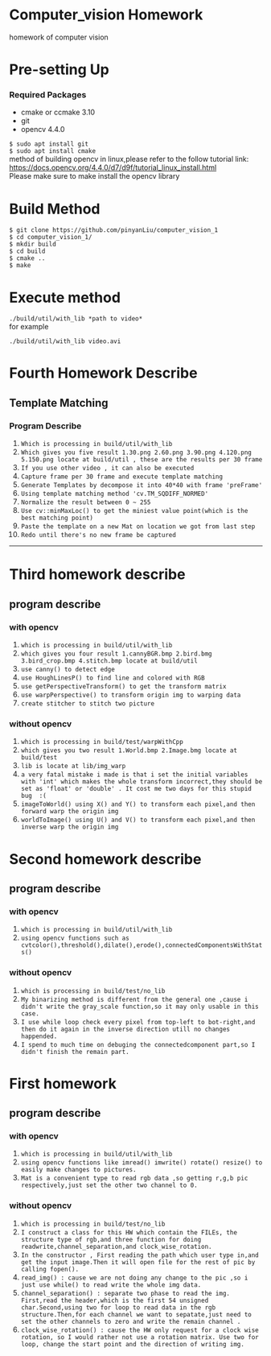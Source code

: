 # Computer_vision Homework
homework  of computer vision

# Pre-setting Up
### Required Packages
* cmake or ccmake 3.10
* git
* opencv 4.4.0   

`$ sudo apt install git `  
`$ sudo apt install cmake `  
method of building opencv in linux,please refer to the follow tutorial link:  
https://docs.opencv.org/4.4.0/d7/d9f/tutorial_linux_install.html  
Please make sure to make install the opencv library  


# Build Method
    $ git clone https://github.com/pinyanLiu/computer_vision_1
    $ cd computer_vision_1/
    $ mkdir build
    $ cd build
    $ cmake ..
    $ make


# Execute method
`./build/util/with_lib *path to video*`  
for example

` ./build/util/with_lib video.avi `  
# Fourth Homework Describe
## Template Matching
### Program Describe

1. `Which is processing in build/util/with_lib`   
2. `Which gives you five result 1.30.png 2.60.png 3.90.png 4.120.png 5.150.png locate at build/util , these are the results per 30 frame`
3. `If you use other video , it can also be executed`
2. `Capture frame per 30 frame and execute template matching`
32. `Generate Templates by decompose it into 40*40 with frame 'preFrame' `
3. `Using template matching method 'cv.TM_SQDIFF_NORMED'`
23. `Normalize the result between 0 ~ 255`
23. `Use cv::minMaxLoc() to get the miniest value point(which is the best matching point)`
23. `Paste the template on a new Mat on location we got from last step`
23. `Redo until there's no new frame be captured`
--- 
# Third homework describe
## program describe
### with opencv
1. `which is processing in build/util/with_lib`   
2. `which gives you four result 1.cannyBGR.bmp 2.bird.bmg 3.bird_crop.bmp 4.stitch.bmp locate at build/util`
2. `use canny() to detect edge`
3. `use HoughLinesP() to find line and colored with RGB`
32. `use getPerspectiveTransform() to get the transform matrix`
23. `use warpPerspective() to transform origin img to warping data`
23. `create stitcher to stitch two picture`

### without opencv
1. `which is processing in build/test/warpWithCpp`
2. `which gives you two result 1.World.bmp 2.Image.bmg locate at build/test`
2. `lib is locate at lib/img_warp`
1. `a very fatal mistake i made is that i set the initial variables with 'int' which makes the whole transform incorrect,they should be set as 'float' or 'double' . It cost me two days for this stupid bug  :(`
23. `imageToWorld() using X() and Y() to transform each pixel,and then forward warp the origin img`
23. `worldToImage() using U() and V() to transform each pixel,and then inverse warp the origin img `
# Second homework describe
## program describe
### with opencv
1. `which is processing in build/util/with_lib`   
2. `using opencv functions such as cvtcolor(),threshold(),dilate(),erode(),connectedComponentsWithStats()`      

### without opencv
1. `which is processing in build/test/no_lib`   
2. `My binarizing method is different from the general one ,cause i didn't write the gray_scale function,so it may only usable in this case.`     
3. `I use while loop check every pixel from top-left to bot-right,and then do it again in the inverse direction utill no changes happended.`  
4. `I spend to much time on debuging the connectedcomponent part,so I didn't finish the remain part.`   
   



# First homework
## program describe
### with opencv
1. `which is processing in build/util/with_lib`   
2. `using opencv functions like imread() imwrite() rotate() resize() to easily make changes to pictures.`     
3. `Mat is a convenient type to read rgb data ,so getting r,g,b pic respectively,just set the other two channel to 0.`     

### without opencv
1. `which is processing in build/test/no_lib`   
2. `I construct a class for this HW which contain the FILEs, the structure type of rgb,and three function for doing readwrite,channel_separation,and clock_wise_rotation.`     
3. `In the constructor , First reading the path which user type in,and get the input image.Then it will open file for the rest of pic by calling fopen().`  
4. `read_img() : cause we are not doing any change to the pic ,so i just use while() to read write the whole img data.`   
5. `channel_separation() : separate two phase to read the img. First,read the header,which is the first 54 unsigned char.Second,using two for loop to read data in the rgb structure.Then,for each channel we want to sepatate,just need to set the other channels to zero and write the remain channel .`   
6. `clock_wise_rotation() : cause the HW only request for a clock wise rotation, so I would rather not use a rotation matrix. Use two for loop, change the start point and the direction of writing img.`   
